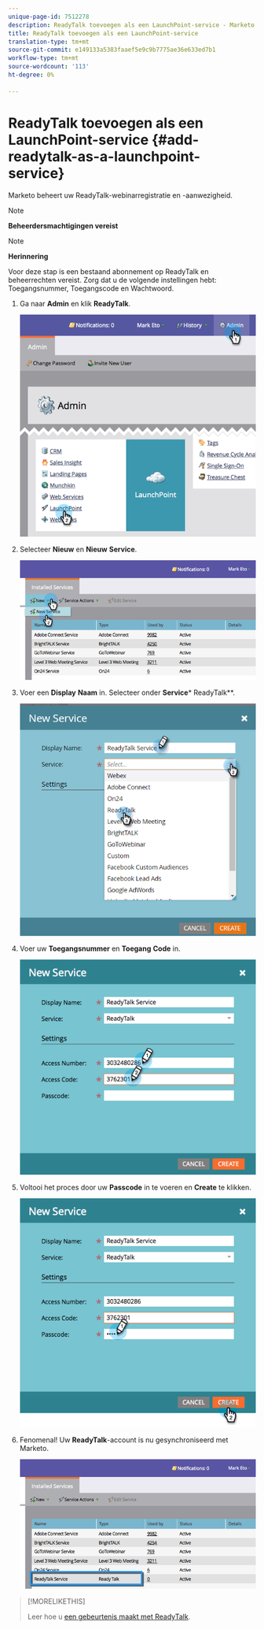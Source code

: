 ```yaml
---
unique-page-id: 7512278
description: ReadyTalk toevoegen als een LaunchPoint-service - Marketo Docs - Productdocumentatie
title: ReadyTalk toevoegen als een LaunchPoint-service
translation-type: tm+mt
source-git-commit: e149133a5383faaef5e9c9b7775ae36e633ed7b1
workflow-type: tm+mt
source-wordcount: '113'
ht-degree: 0%

---
```



# ReadyTalk toevoegen als een LaunchPoint-service {#add-readytalk-as-a-launchpoint-service}

Marketo beheert uw ReadyTalk-webinarregistratie en -aanwezigheid.

>[!NOTE]
>
>**Beheerdersmachtigingen vereist**

>[!NOTE]
>
>**Herinnering**
>
>Voor deze stap is een bestaand abonnement op ReadyTalk en beheerrechten vereist. Zorg dat u de volgende instellingen hebt: Toegangsnummer, Toegangscode en Wachtwoord.

1. Ga naar **Admin** en klik **ReadyTalk**.

   ![](assets/image2015-4-23-10-3a50-3a23.png)

1. Selecteer **Nieuw** en **Nieuw** **Service**.

   ![](assets/readytalk-new-service.png)

1. Voer een **Display** **Naam** in. Selecteer onder **Service*** ReadyTalk**.

   ![](assets/new-service-readytalk.png)

1. Voer uw **Toegangsnummer** en **Toegang** **Code** in.

   ![](assets/image2015-4-24-18-3a53-3a2.png)

1. Voltooi het proces door uw **Passcode** in te voeren en **Create** te klikken.

   ![](assets/image2015-4-24-18-3a53-3a38.png)

1. Fenomenal! Uw **ReadyTalk**-account is nu gesynchroniseerd met Marketo.

   ![](assets/readytalk.png)

>[!MORELIKETHIS]
>
>Leer hoe u [een gebeurtenis maakt met ReadyTalk](../../../product-docs/demand-generation/events/create-an-event/create-an-event-with-readytalk.md).

